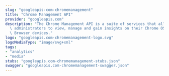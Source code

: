 ```yaml
---
slug: "googleapis-com-chromemanagement"
title: "Chrome Management API"
provider: "googleapis.com"
description: "The Chrome Management API is a suite of services that allows Chrome\
  \ administrators to view, manage and gain insights on their Chrome OS and Chrome\
  \ Browser devices."
logo: "googleapis.com-chromemanagement-logo.svg"
logoMediaType: "image/svg+xml"
tags:
- "analytics"
- "media"
stubs: "googleapis.com-chromemanagement-stubs.json"
swagger: "googleapis.com-chromemanagement-swagger.json"
---
```


